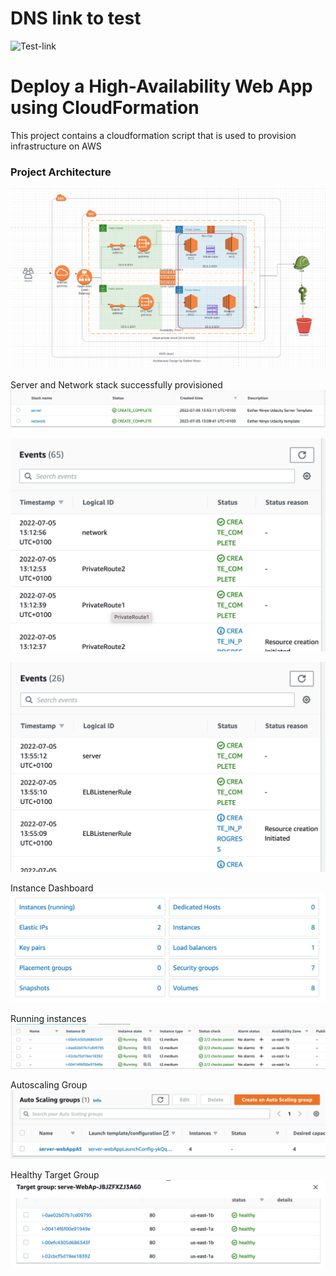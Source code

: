 # DNS link to test
![Test-link](serve-webap-1kyxdtd7fpm73-361444225.us-east-1.elb.amazonaws.com/)


# Deploy a High-Availability Web App using CloudFormation

This project contains a cloudformation script that is used to provision infrastructure on AWS

### Project Architecture
![project_architecture](./assets/architecture.png)

Server and Network stack successfully provisioned
![provisioned-stack](./assets/provisioned-stack.png)

![network](./assets/network.png)

![server](./assets/server.png)

Instance Dashboard
![Instance-dashboard](./assets/instance-dashboard.png)

Running instances
![running-instances](./assets/running-instance1.png)

Autoscaling Group
![ASG](./assets/asg.png)

Healthy Target Group
![Healthy Target Group](./assets/healthy-target-group.png)